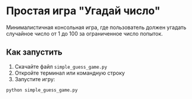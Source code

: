 # Простая игра "Угадай число"

Минималистичная консольная игра, где пользователь должен угадать случайное число от 1 до 100 за ограниченное число попыток.

## Как запустить

1. Скачайте файл `simple_guess_game.py`
2. Откройте терминал или командную строку
3. Запустите игру:

```bash
python simple_guess_game.py
```
